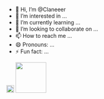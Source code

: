 - 👋 Hi, I’m @Claneeer
- 👀 I’m interested in ...
- 🌱 I’m currently learning ...
- 💞️ I’m looking to collaborate on ...
- 📫 How to reach me ...
- 😄 Pronouns: ...
- ⚡ Fun fact: ...

<div>
  <img src='[https://th.bing.com/th/id/OIP.744mxzC5wmuJwSAv6Ej3XwHaHa?rs=1&pid=ImgDetMain](https://th.bing.com/th/id/OIP.35UyWW5UkqFtM5-2rLScewHaFI?rs=1&pid=ImgDetMain)' height="20", wight="30">
  <img src='https://th.bing.com/th/id/R.0a647fc5050bad726b04da3b43811462?rik=dcIjXOXZzstB5w&riu=http%3a%2f%2fpngimg.com%2fuploads%2fphp%2fphp_PNG43.png&ehk=7TdwQLfezWpSM0aLD5IF72eM0WJ81ZTLj59vJ%2fbMo2M%3d&risl=&pid=ImgRaw&r=0'height="80", wight="100">
</div>
